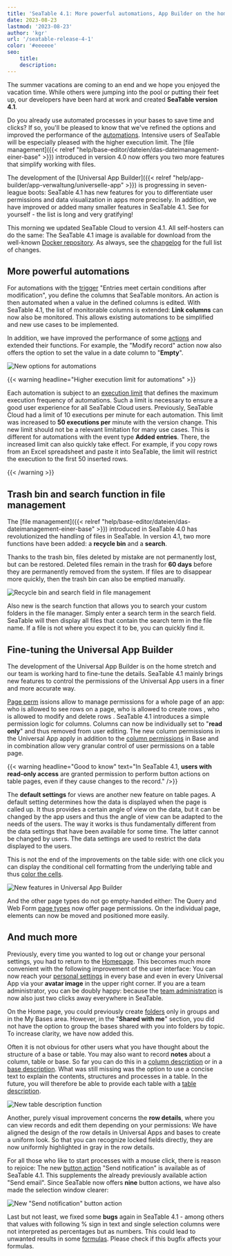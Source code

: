 ```yaml
---
title: 'SeaTable 4.1: More powerful automations, App Builder on the home stretch and much more - SeaTable'
date: 2023-08-23
lastmod: '2023-08-23'
author: 'kgr'
url: '/seatable-release-4-1'
color: '#eeeeee'
seo:
    title:
    description:
---
```


The summer vacations are coming to an end and we hope you enjoyed the vacation time. While others were jumping into the pool or putting their feet up, our developers have been hard at work and created **SeaTable version 4.1**.

Do you already use automated processes in your bases to save time and clicks? If so, you'll be pleased to know that we've refined the options and improved the performance of the [automations](https://seatable.io/en/docs/automationen/uebersicht-ueber-automationen/). Intensive users of SeaTable will be especially pleased with the higher execution limit. The [file management]({{< relref "help/base-editor/dateien/das-dateimanagement-einer-base" >}}) introduced in version 4.0 now offers you two more features that simplify working with files.

The development of the [Universal App Builder]({{< relref "help/app-builder/app-verwaltung/universelle-app" >}}) is progressing in seven-league boots: SeaTable 4.1 has new features for you to differentiate user permissions and data visualization in apps more precisely. In addition, we have improved or added many smaller features in SeaTable 4.1. See for yourself - the list is long and very gratifying!

This morning we updated SeaTable Cloud to version 4.1. All self-hosters can do the same: The SeaTable 4.1 image is available for download from the well-known [Docker repository](https://hub.docker.com/r/seatable/seatable-enterprise). As always, see the [changelog](https://seatable.io/en/docs/changelog/version-4/) for the full list of changes.

## More powerful automations

For automations with the [trigger](https://seatable.io/en/docs/automationen/automations-trigger/) "Entries meet certain conditions after modification", you define the columns that SeaTable monitors. An action is then automated when a value in the defined columns is edited. With SeaTable 4.1, the list of monitorable columns is extended: **Link columns** can now also be monitored. This allows existing automations to be simplified and new use cases to be implemented.

In addition, we have improved the performance of some [actions](https://seatable.io/en/docs/automationen/automations-aktionen/) and extended their functions. For example, the "Modify record" action now also offers the option to set the value in a date column to "**Empty**".

![New options for automations](New-options-for-automation.png)

{{< warning headline="Higher execution limit for automations" >}}

Each automation is subject to an [execution limit](https://seatable.io/en/docs/automationen/ausfuehrungslimit-bei-automationen/) that defines the maximum execution frequency of automations. Such a limit is necessary to ensure a good user experience for all SeaTable Cloud users. Previously, SeaTable Cloud had a limit of 10 executions per minute for each automation. This limit was increased to **50 executions per** minute with the version change. This new limit should not be a relevant limitation for many use cases. This is different for automations with the event type **Added entries**. There, the increased limit can also quickly take effect. For example, if you copy rows from an Excel spreadsheet and paste it into SeaTable, the limit will restrict the execution to the first 50 inserted rows.

{{< /warning >}}

## Trash bin and search function in file management

The [file management]({{< relref "help/base-editor/dateien/das-dateimanagement-einer-base" >}}) introduced in SeaTable 4.0 has revolutionized the handling of files in SeaTable. In version 4.1, two more functions have been added: a **recycle bin** and a **search**.

Thanks to the trash bin, files deleted by mistake are not permanently lost, but can be restored. Deleted files remain in the trash for **60 days** before they are permanently removed from the system. If files are to disappear more quickly, then the trash bin can also be emptied manually.

![Recycle bin and search field in file management](New-trash-and-search-in-the-file-management.png)

Also new is the search function that allows you to search your custom folders in the file manager. Simply enter a search term in the search field. SeaTable will then display all files that contain the search term in the file name. If a file is not where you expect it to be, you can quickly find it.

## Fine-tuning the Universal App Builder

The development of the Universal App Builder is on the home stretch and our team is working hard to fine-tune the details. SeaTable 4.1 mainly brings new features to control the permissions of the Universal App users in a finer and more accurate way.

[Page perm](https://seatable.io/en/docs/apps/seitenberechtigungen-in-einer-universellen-app/) issions allow to manage permissions for a whole page of an app: who is allowed to see rows on a page, who is allowed to create rows , who is allowed to modify and delete rows . SeaTable 4.1 introduces a simple permission logic for columns. Columns can now be individually set to "**read only**" and thus removed from user editing. The new column permissions in the Universal App apply in addition to the [column permissions](https://seatable.io/en/docs/arbeiten-mit-spalten/spaltenberechtigungen-festlegen/) in Base and in combination allow very granular control of user permissions on a table page.

{{< warning headline="Good to know" text="In SeaTable 4.1, **users with read-only access** are granted permission to perform button actions on table pages, even if they cause changes to the record." />}}

The **default settings** for views are another new feature on table pages. A default setting determines how the data is displayed when the page is called up. It thus provides a certain angle of view on the data, but it can be changed by the app users and thus the angle of view can be adapted to the needs of the users. The way it works is thus fundamentally different from the data settings that have been available for some time. The latter cannot be changed by users. The data settings are used to restrict the data displayed to the users.

This is not the end of the improvements on the table side: with one click you can display the conditional cell formatting from the underlying table and thus [color the cells](https://seatable.io/en/docs/ansichtsoptionen/einfaerben-von-zellen/).

![New features in Universal App Builder](New-functions-in-the-Universal-App-Builder.png)

And the other page types do not go empty-handed either: The Query and Web Form [page types](https://seatable.io/en/docs/apps/seitentypen-in-der-universellen-app/) now offer page permissions. On the individual page, elements can now be moved and positioned more easily.

## And much more

Previously, every time you wanted to log out or change your personal settings, you had to return to the [Homepage](https://seatable.io/en/docs/kurzanleitungen/die-startseite-von-seatable/). This becomes much more convenient with the following improvement of the user interface: You can now reach your [personal settings](https://seatable.io/en/docs/persoenliche-einstellungen/persoenliche-einstellungen/) in every base and even in every Universal App via your **avatar image** in the upper right corner. If you are a team administrator, you can be doubly happy: because the [team administration](https://seatable.io/en/docs/teamverwaltung-abonnement/die-funktionen-der-teamverwaltung-in-der-uebersicht/) is now also just two clicks away everywhere in SeaTable.

On the Home page, you could previously create [folders](https://seatable.io/en/docs/arbeiten-mit-bases/einen-ordner-anlegen/) only in groups and in the My Bases area. However, in the "**Shared with me**" section, you did not have the option to group the bases shared with you into folders by topic. To increase clarity, we have now added this.

Often it is not obvious for other users what you have thought about the structure of a base or table. You may also want to record **notes** about a column, table or base. So far you can do this in a [column description](https://seatable.io/en/docs/arbeiten-mit-spalten/hinzufuegen-einer-spaltenbeschreibung/) or in a [base description](https://seatable.io/en/docs/arbeiten-mit-bases/wie-man-einer-base-eine-beschreibung-hinzufuegt/). What was still missing was the option to use a concise text to explain the contents, structures and processes in a table. In the future, you will therefore be able to provide each table with a [table description](https://seatable.io/en/docs/arbeiten-in-tabellen/eine-tabellenbeschreibung-hinzufuegen/).

![New table description function](Table-description.png)

Another, purely visual improvement concerns the **row details**, where you can view records and edit them depending on your permissions: We have aligned the design of the row details in Universal Apps and bases to create a uniform look. So that you can recognize locked fields directly, they are now uniformly highlighted in gray in the row details.

For all those who like to start processes with a mouse click, there is reason to rejoice: The new [button action](https://seatable.io/en/docs/andere-spalten/die-schaltflaeche/) "Send notification" is available as of SeaTable 4.1. This supplements the already previously available action "Send email". Since SeaTable now offers **nine** button actions, we have also made the selection window clearer:

![New "Send notification" button action](New-button-action-send-notification.png)

Last but not least, we fixed some **bugs** again in SeaTable 4.1 - among others that values with following % sign in text and single selection columns were not interpreted as percentages but as numbers. This could lead to unwanted results in some [formulas](https://seatable.io/en/docs/formeln/grundlagen-von-seatable-formeln/). Please check if this bugfix affects your formulas.
